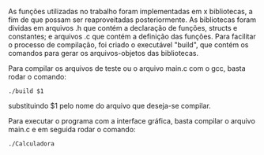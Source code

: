   As funções utilizadas no trabalho foram implementadas em x bibliotecas, a fim de que possam ser reaproveitadas posteriormente. As bibliotecas foram dividas em arquivos .h que contém a declaração de funções, structs e constantes; e arquivos .c que contém a definição das funções. Para facilitar o processo de compilação, foi criado o executável "build", que contém os comandos para gerar os arquivos-objetos das bibliotecas.
  
  Para compilar os arquivos de teste ou o arquivo main.c com o gcc, basta rodar o comando:
    
    ./build $1
  substituindo $1 pelo nome do arquivo que deseja-se compilar.
  
  Para executar o programa com a interface gráfica, basta compilar o arquivo main.c e em seguida rodar o comando:
  
    ./Calculadora
